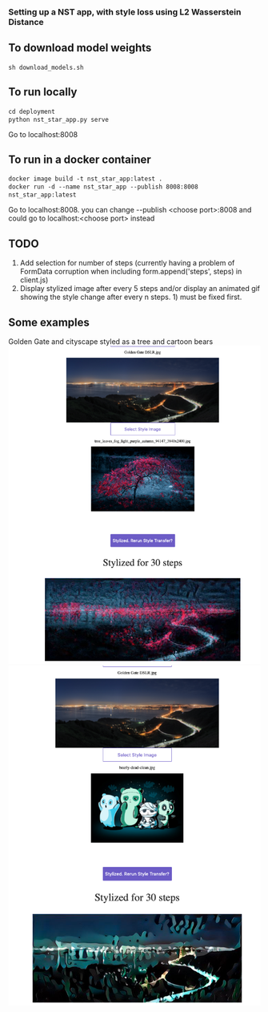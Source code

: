 ### Setting up a NST app, with style loss using L2 Wasserstein Distance

## To download model weights
```
sh download_models.sh
```

## To run locally
```
cd deployment
python nst_star_app.py serve
```
Go to localhost:8008

## To run in a docker container
```
docker image build -t nst_star_app:latest .
docker run -d --name nst_star_app --publish 8008:8008 nst_star_app:latest 
```
Go to localhost:8008. you can change --publish \<choose port>:8008 and could go to localhost:\<choose port> instead

## TODO
1) Add selection for number of steps (currently having a problem of FormData corruption when including form.append('steps', steps) in client.js)
2) Display stylized image after every 5 steps and/or display an animated gif showing the style change after every n steps. 1) must be fixed first.

## Some examples
Golden Gate and cityscape styled as a tree and cartoon bears
![Alt text](/images/ex1.png?raw=true "Optional Title")
![Alt text](/images/ex2.png?raw=true "Optional Title")
